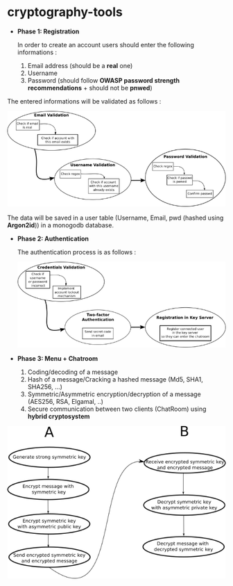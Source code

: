 # cryptography-tools

* **Phase 1: Registration**

   In order to create an account users should enter the following informations :
   1. Email address (should be a **real** one)
   2. Username 
   3. Password (should follow **OWASP password strength recommendations** + should not be **pnwed**)

The entered informations will be validated as follows :

![sign up process](img/signup_process.png)

The data will be saved in a user table (Username, Email, pwd (hashed using **Argon2id**)) in a monogodb database.

* **Phase 2: Authentication**
  
  The authentication process is as follows :
  
  ![sign in process](img/signin_process.png)
  


* **Phase 3: Menu + Chatroom**

    1. Coding/decoding of a message
    2. Hash of a message/Cracking a hashed message (Md5, SHA1, SHA256, ...)
    3. Symmetric/Asymmetric encryption/decryption of a message (AES256, RSA, Elgamal, ..)
    4. Secure communication between two clients (ChatRoom) using **hybrid cryptosystem**

![secure communication process](img/chatroom_process.png)
